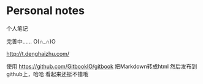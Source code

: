 Personal notes
=======

个人笔记


完善中……  O(∩_∩)O



http://t.denghaizhu.com/


使用 https://github.com/GitbookIO/gitbook 
把Markdown转成html 然后发布到github上，哈哈  看起来还挺不错哦

